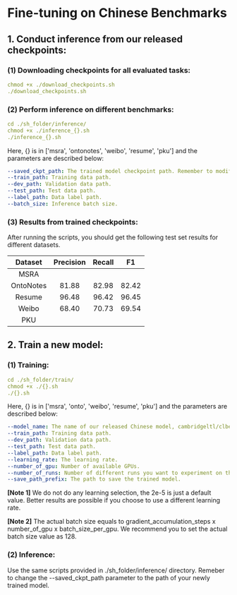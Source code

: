 # Fine-tuning on Chinese Benchmarks

## 1. Conduct inference from our released checkpoints:

### (1) Downloading checkpoints for all evaluated tasks:
```yaml
chmod +x ./download_checkpoints.sh
./download_checkpoints.sh
```

### (2) Perform inference on different benchmarks:
```yaml
cd ./sh_folder/inference/
chmod +x ./inference_{}.sh
./inference_{}.sh
```

Here, {} is in ['msra', 'ontonotes', 'weibo', 'resume', 'pku'] and the parameters are described below:

```yaml
--saved_ckpt_path: The trained model checkpoint path. Remember to modify it when you train your own model.
--train_path: Training data path.
--dev_path: Validation data path.
--test_path: Test data path.
--label_path: Data label path.
--batch_size: Inference batch size.
```

### (3) Results from trained checkpoints:
After running the scripts, you should get the following test set results for different datasets.

|     Dataset | Precision       |Recall|F1|
| :-------------: |:-------------:|:-----:|:-----:|
|MSRA||||
|OntoNotes|81.88|82.98|82.42|
|Resume|96.48|96.42|96.45|
|Weibo|68.40|70.73|69.54|
|PKU||||

## 2. Train a new model:

### (1) Training:
```yaml
cd ./sh_folder/train/
chmod +x ./{}.sh
./{}.sh
```
Here, {} is in ['msra', 'onto', 'weibo', 'resume', 'pku'] and the parameters are described below:

```yaml
--model_name: The name of our released Chinese model, cambridgeltl/clbert-base-chinese.
--train_path: Training data path.
--dev_path: Validation data path.
--test_path: Test data path.
--label_path: Data label path.
--learning_rate: The learning rate. 
--number_of_gpu: Number of available GPUs.
--number_of_runs: Number of different runs you want to experiment on the benchmark.
--save_path_prefix: The path to save the trained model.
```

**[Note 1]** We do not do any learning selection, the 2e-5 is just a default value. Better results are possible if you choose to use a different learning rate.

**[Note 2]** The actual batch size equals to gradient_accumulation_steps x number_of_gpu x batch_size_per_gpu. We recommend
you to set the actual batch size value as 128.

### (2) Inference:
Use the same scripts provided in ./sh_folder/inference/ directory. Remeber to change the --saved_ckpt_path parameter to the path of your newly trained model.




